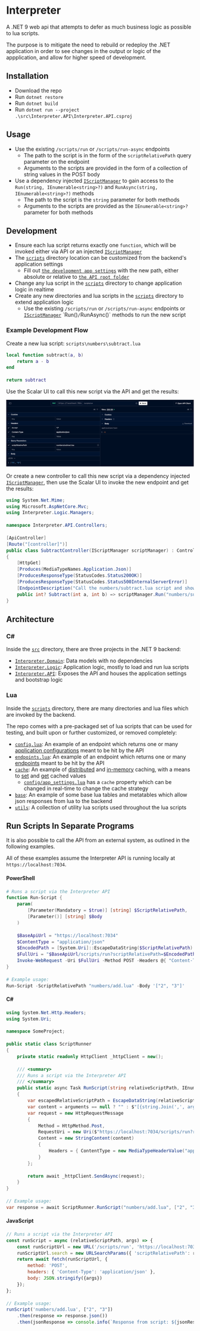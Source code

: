 # Interpreter
A .NET 9 web api that attempts to defer as much business logic as possible to lua scripts.

The purpose is to mitigate the need to rebuild or redeploy the .NET application in order to see changes in the output or logic of the appplication, and allow for higher speed of development.

## Installation
- Download the repo
- Run `dotnet restore`
- Run `dotnet build`
- Run `dotnet run --project .\src\Interpreter.API\Interpreter.API.csproj`

## Usage
- Use the existing `/scripts/run` or `/scripts/run-async` endpoints
    - The path to the script is in the form of the `scriptRelativePath` query parameter on the endpoint
    - Arguments to the scripts are provided in the form of a collection of string values in the POST body
- Use a dependency injected [`IScriptManager`](src/Interpreter.Logic/Managers/IScriptManager.cs) to gain access to the `Run(string, IEnumerable<string>?)` and `RunAsync(string, IEnumerable<string>?)` methods
    - The path to the script is the `string` parameter for both methods
    - Arguments to the scripts are provided as the `IEnumerable<string>?` parameter for both methods

## Development
- Ensure each lua script returns exactly one `function`, which will be invoked either via API or an injected [`IScriptManager`](src/Interpreter.Logic/Managers/IScriptManager.cs)
- The [`scripts`](scripts/) directory location can be customized from the backend's application settings
    - Fill out [`the development app settings`](src/Interpreter.API/appsettings.Development.json) with the new path, either absolute or relative to [`the API root folder`](src/Interpreter.API/)
- Change any lua script in the [`scripts`](scripts/) directory to change application logic in realtime
- Create any new directories and lua scripts in the [`scripts`](scripts/) directory to extend application logic
    - Use the existing `/scripts/run` or `/scripts/run-async` endpoints or [`IScriptManager`](src/Interpreter.Logic/Managers/IScriptManager.cs`) `Run()`/`RunAsync()` methods to run the new script

### Example Development Flow
Create a new lua script: `scripts\numbers\subtract.lua`
```lua
local function subtract(a, b)
    return a - b
end

return subtract
```

Use the Scalar UI to call this new script via the API and get the results:

![A screenshot of Scalar being used to call the new numbers/subtract.lua script.](./assets/scalar-subtract-example.png)

Or create a new controller to call this new script via a dependency injected [`IScriptManager`](src/Interpreter.Logic/Managers/IScriptManager.cs`), then use the Scalar UI to invoke the new endpoint and get the results:
```csharp
using System.Net.Mime;
using Microsoft.AspNetCore.Mvc;
using Interpreter.Logic.Managers;

namespace Interpreter.API.Controllers;

[ApiController]
[Route("[controller]")]
public class SubtractController(IScriptManager scriptManager) : ControllerBase
{
    [HttpGet]
    [Produces(MediaTypeNames.Application.Json)]
    [ProducesResponseType(StatusCodes.Status200OK)]
    [ProducesResponseType(StatusCodes.Status500InternalServerError)]
    [EndpointDescription("Call the numbers/subtract.lua script and show the results.")]
    public int? Subtract(int a, int b) => scriptManager.Run("numbers/subtract.lua", [$"{a}", $"{b}"]);
}
```

## Architecture
### C#
Inside the [`src`](src/) directory, there are three projects in the .NET 9 backend:
- [`Interpreter.Domain`](src/Interpreter.Domain/): Data models with no dependencies
- [`Interpreter.Logic`](src/Interpreter.Logic/): Application logic, mostly to load and run lua scripts
- [`Interpreter.API`](src/Interpreter.API/): Exposes the API and houses the application settings and bootstrap logic

### Lua
Inside the [`scripts`](scripts/) directory, there are many directories and lua files which are invoked by the backend.

The repo comes with a pre-packaged set of lua scripts that can be used for testing, and built upon or further customized, or removed completely:
- [`config.lua`](scripts/config.lua): An example of an endpoint which returns one or many [application configurations](scripts/config/app_settings.lua) meant to be hit by the API
- [`endpoints.lua`](scripts/endpoints.lua): An example of an endpoint which returns one or many [endpoints](scripts/endpoints/all_endpoints.lua) meant to be hit by the API
- [`cache`](scripts/cache/): An example of [distributed](scripts/cache/distributed-cache.lua) and [in-memory](scripts/cache/memory-cache.lua) caching, with a means to [set](scripts/cache/set_cache.lua) and [get](scripts/cache/get_cache.lua) cached values
    - [`config/app_settings.lua`](scripts/config/app_settings.lua) has a `cache` property which can be changed in real-time to change the cache strategy
- [`base`](scripts/base/): An example of some base lua tables and metatables which allow json responses from lua to the backend
- [`utils`](scripts/utils/): A collection of utility lua scripts used throughout the lua scripts

## Run Scripts In Separate Programs
It is also possible to call the API from an external system, as outlined in the following examples.

All of these examples assume the Interpreter API is running locally at `https://localhost:7034`.

#### PowerShell
```powershell
# Runs a script via the Interpreter API
function Run-Script {
    param(
        [Parameter(Mandatory = $true)] [string] $ScriptRelativePath,
        [Parameter()] [string] $Body
    )

    $BaseApiUrl = "https://localhost:7034"
    $ContentType = "application/json"
    $EncodedPath = [System.Uri]::EscapeDataString($ScriptRelativePath)
    $FullUri = "$BaseApiUrl/scripts/run?scriptRelativePath=$EncodedPath"
    Invoke-WebRequest -Uri $FullUri -Method POST -Headers @{ "Content-Type" = $ContentType } -Body $Body -ContentType $ContentType
}

# Example usage:
Run-Script -ScriptRelativePath "numbers/add.lua" -Body '["2", "3"]'
```

#### C#
```csharp
using System.Net.Http.Headers;
using System.Uri;

namespace SomeProject;

public static class ScriptRunner
{
    private static readonly HttpClient _httpClient = new();

    /// <summary>
    /// Runs a script via the Interpreter API
    /// </summary>
    public static async Task RunScript(string relativeScriptPath, IEnumerable<string> arguments? = null)
    {
        var escapedRelativeScriptPath = EscapeDataString(relativeScriptPath);
        var content = arguments == null ? "" : $"[{string.Join(',', arguments)}]";
        var request = new HttpRequestMessage
        {
            Method = HttpMethod.Post,
            RequestUri = new Uri($"https://localhost:7034/scripts/run?relativeScriptPath={escapedRelativeScriptPath}"),
            Content = new StringContent(content)
            {
                Headers = { ContentType = new MediaTypeHeaderValue("application/json") }
            }
        };

        return await _httpClient.SendAsync(request);
    }
}

// Example usage:
var response = await ScriptRunner.RunScript("numbers/add.lua", ["2", "3"]);
```

#### JavaScript
```javascript
// Runs a script via the Interpreter API
const runScript = async (relativeScriptPath, args) => {
    const runScriptUrl = new URL('/scripts/run', 'https://localhost:7034');
    runScriptUrl.search = new URLSearchParams({ 'scriptRelativePath': relativeScriptPath });
    return await fetch(runScriptUrl, {
        method: 'POST',
        headers: { 'Content-Type': 'application/json' },
        body: JSON.stringify({args})
    });
};

// Example usage:
runScript('numbers/add.lua', ["2", "3"])
    .then(response => response.json())
    .then(jsonResponse => console.info(`Response from script: ${jsonResponse}`));
```
